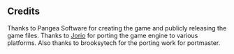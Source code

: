 ## Credits

Thanks to Pangea Software for creating the game and publicly releasing the game files. Thanks to [Jorio](https://github.com/jorio/nanosaur) for porting the game engine to various platforms.  Also thanks to brooksytech for the porting work for portmaster.

